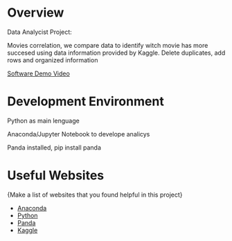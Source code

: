 # Overview

Data Analycist Project:

Movies correlation, we compare data to identify witch movie has more succesed using data information provided by Kaggle. Delete duplicates, add rows and organized information

[Software Demo Video](https://www.loom.com/share/3812c9db22464a2683d04caaf868c54e?sid=231e8461-38bd-409f-b959-4f68069b3cf4)

# Development Environment

Python as main lenguage

Anaconda/Jupyter Notebook to develope analicys

Panda installed, pip install panda

# Useful Websites

{Make a list of websites that you found helpful in this project}
* [Anaconda](https://www.anaconda.com/download)
* [Python](https://www.python.org/downloads/)
* [Panda](https://pandas.pydata.org/)
* [Kaggle](https://www.kaggle.com/)
